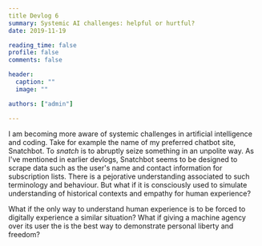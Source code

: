 ```yaml
---
title Devlog 6
summary: Systemic AI challenges: helpful or hurtful?
date: 2019-11-19

reading_time: false
profile: false
comments: false

header:
  caption: ""
  image: ""

authors: ["admin"]

---
```

I am becoming more aware of systemic challenges in artificial intelligence and coding. Take for example the name of my preferred chatbot site, Snatchbot. To *snatch* is to abruptly seize something in an unpolite way. As I've mentioned in earlier devlogs, Snatchbot seems to be designed to scrape data such as the user's name and contact information for subscription lists. There is a pejorative understanding associated to such terminology and behaviour. But what if it is consciously used to simulate understanding of historical contexts and empathy for human experience?

What if the only way to understand human experience is to be forced to digitally experience a similar situation? What if giving a machine agency over its user the is the best way to demonstrate personal liberty and freedom?
